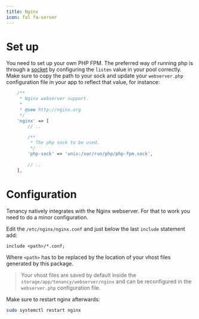 ```yaml
---
title: Nginx
icon: fal fa-server
---
```


# Set up

You need to set up your own PHP FPM. The preferred way of running php is through a [socket][setup-socket] by
configuring the `listen` value in your pool correctly. Make sure to copy the path to your
sock and update your `webserver.php` configuration file in your app to reflect that value, for instance:

```php
    /**
     * Nginx webserver support.
     *
     * @see http://nginx.org
     */
    'nginx' => [
        // ..

        /**
         * The php sock to be used.
         */
        'php-sock' => 'unix:/var/run/php/php-fpm.sock',
        
        // ..
    ],
```

# Configuration

Tenancy natively integrates with the Nginx webserver. For that to work you need
to do a minor configuration.

Edit the `/etc/nginx/nginx.conf` and just below the last `include` statement
add:

```apacheconfig
include <path>/*.conf;
```

Where `<path>` has to be replaced by the location of your vhost files generated by this package.

> Your vhost files are saved by default inside the `storage/app/tenancy/webserver/nginx` and
can be reconfigured in the `webserver.php` configuration file.

Make sure to restart nginx afterwards:

```bash
sudo systemctl restart nginx
```

[setup-socket]: https://coderwall.com/p/hmsr5a/have-php-fpm-listen-on-unix-socket
